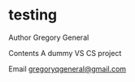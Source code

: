 # testing

Author Gregory General

Contents  A dummy VS CS project

Email gregoryqgeneral@gmail.com
